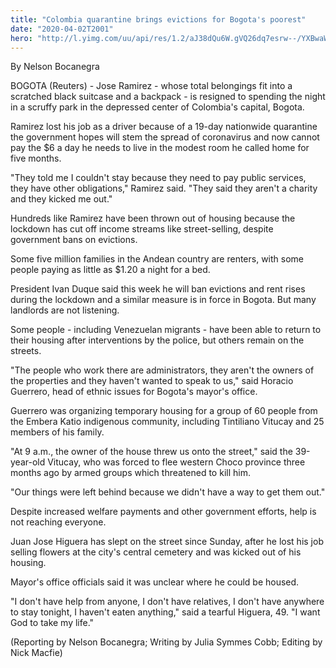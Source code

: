```yaml
---
title: "Colombia quarantine brings evictions for Bogota's poorest"
date: "2020-04-02T2001"
hero: "http://l.yimg.com/uu/api/res/1.2/aJ38dQu6W.gVQ26dq7esrw--/YXBwaWQ9eXRhY2h5b247aD04Njt3PTEzMDs-/https://media.zenfs.com/en-US/reuters.com/649e8af89ef45d5066af14267852ebd3"
---
```

By Nelson Bocanegra

BOGOTA (Reuters) - Jose Ramirez - whose total belongings fit into a
scratched black suitcase and a backpack - is resigned to spending the
night in a scruffy park in the depressed center of Colombia's capital,
Bogota.

Ramirez lost his job as a driver because of a 19-day nationwide
quarantine the government hopes will stem the spread of coronavirus and
now cannot pay the $6 a day he needs to live in the modest room he
called home for five months.

"They told me I couldn't stay because they need to pay public services,
they have other obligations," Ramirez said. "They said they aren't a
charity and they kicked me out."

Hundreds like Ramirez have been thrown out of housing because the
lockdown has cut off income streams like street-selling, despite
government bans on evictions.

Some five million families in the Andean country are renters, with some
people paying as little as $1.20 a night for a bed.

President Ivan Duque said this week he will ban evictions and rent rises
during the lockdown and a similar measure is in force in Bogota. But
many landlords are not listening.

Some people - including Venezuelan migrants - have been able to return
to their housing after interventions by the police, but others remain on
the streets.

"The people who work there are administrators, they aren't the owners of
the properties and they haven't wanted to speak to us," said Horacio
Guerrero, head of ethnic issues for Bogota's mayor's office.

Guerrero was organizing temporary housing for a group of 60 people from
the Embera Katio indigenous community, including Tintiliano Vitucay and
25 members of his family.

"At 9 a.m., the owner of the house threw us onto the street," said the
39-year-old Vitucay, who was forced to flee western Choco province three
months ago by armed groups which threatened to kill him.

"Our things were left behind because we didn't have a way to get them
out."

Despite increased welfare payments and other government efforts, help is
not reaching everyone.

Juan Jose Higuera has slept on the street since Sunday, after he lost
his job selling flowers at the city's central cemetery and was kicked
out of his housing.

Mayor's office officials said it was unclear where he could be housed.

"I don't have help from anyone, I don't have relatives, I don't have
anywhere to stay tonight, I haven't eaten anything," said a tearful
Higuera, 49. "I want God to take my life."

  

(Reporting by Nelson Bocanegra; Writing by Julia Symmes Cobb; Editing by
Nick Macfie)